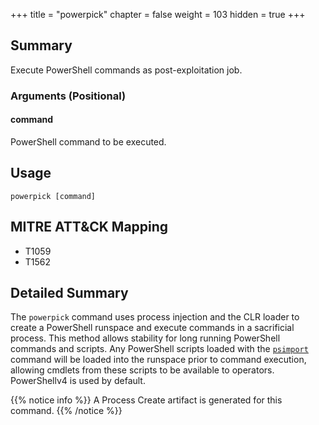+++
title = "powerpick"
chapter = false
weight = 103
hidden = true
+++

## Summary
Execute PowerShell commands as post-exploitation job.

### Arguments (Positional)
#### command
PowerShell command to be executed.

## Usage
```
powerpick [command]
```


## MITRE ATT&CK Mapping

- T1059
- T1562

## Detailed Summary
The `powerpick` command uses process injection and the CLR loader to create a PowerShell runspace and execute commands in a sacrificial process. This method allows stability for long running PowerShell commands and scripts. Any PowerShell scripts loaded with the [`psimport`](/agents/apollo/commands/psimport/) command will be loaded into the runspace prior to command execution, allowing cmdlets from these scripts to be available to operators. PowerShellv4 is used by default.

{{% notice info %}}
A Process Create artifact is generated for this command.
{{% /notice %}}